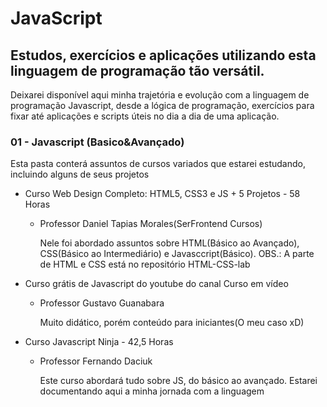 # JavaScript
## Estudos, exercícios e aplicações utilizando esta linguagem de programação tão versátil.
Deixarei  disponível aqui minha trajetória e evolução com a linguagem de programação Javascript, desde a lógica de programação, exercícios para fixar até aplicações e scripts úteis no dia a dia de uma aplicação.

### 01 - Javascript (Basico&Avançado)
Esta pasta conterá assuntos de cursos variados que estarei estudando, incluindo alguns de seus projetos
- Curso Web Design Completo: HTML5, CSS3 e JS + 5 Projetos - 58 Horas
  - Professor Daniel Tapias Morales(SerFrontend Cursos)
  
      Nele foi abordado assuntos sobre HTML(Básico ao Avançado), CSS(Básico ao Intermediário) e Javasccript(Básico).
      OBS.: A parte de HTML e CSS está no repositório HTML-CSS-lab
      
- Curso grátis de Javascript do youtube do canal Curso em vídeo
  - Professor Gustavo Guanabara
      
      Muito didático, porém conteúdo para iniciantes(O meu caso xD)
    
- Curso Javascript Ninja - 42,5 Horas 
  - Professor Fernando Daciuk
    
    Este curso abordará tudo sobre JS, do básico ao avançado.
    Estarei documentando aqui a minha jornada com a linguagem
    

